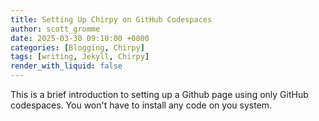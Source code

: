 ```yaml
---
title: Setting Up Chirpy on GitHub Codespaces
author: scott_gromme
date: 2025-03-30 09:10:00 +0000
categories: [Blogging, Chirpy]
tags: [writing, Jekyll, Chirpy]
render_with_liquid: false
---
```



This is a brief introduction to setting up a Github page using only GitHub codespaces. You won't have to install any code on you system.
